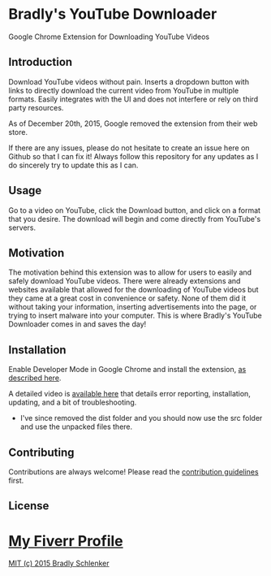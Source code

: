 # Bradly's YouTube Downloader
Google Chrome Extension for Downloading YouTube Videos

## Introduction

Download YouTube videos without pain. Inserts a dropdown button with links to directly download the current video from YouTube in multiple formats. Easily integrates with the UI and does not interfere or rely on third party resources.  

As of December 20th, 2015, Google removed the extension from their web store. 

If there are any issues, please do not hesitate to create an issue here on Github so that I can fix it! Always follow this repository for any updates as I do sincerely try to update this as I can.

## Usage

Go to a video on YouTube, click the Download button, and click on a format that you desire. The download will begin and come directly from YouTube's servers.

## Motivation

The motivation behind this extension was to allow for users to easily and safely download YouTube videos. There were already extensions and websites available that allowed for the downloading of YouTube videos but they came at a great cost in convenience or safety. None of them did it without taking your information, inserting advertisements into the page, or trying to insert malware into your computer. This is where Bradly's YouTube Downloader comes in and saves the day!

## Installation

Enable Developer Mode in Google Chrome and install the extension, [as described here](https://developer.chrome.com/extensions/getstarted#unpacked).

A detailed video is [available here](https://www.youtube.com/watch?v=wRBKYiumhQI) that details error reporting, installation, updating, and a bit of troubleshooting.

* I've since removed the dist folder and you should now use the src folder and use the unpacked files there.

## Contributing

Contributions are always welcome!
Please read the [contribution guidelines](contributing.md) first.

## License


# [My Fiverr Profile](https://www.fiverr.com/ultimatecrackr)

[MIT (c) 2015 Bradly Schlenker](LICENSE)
